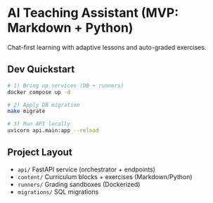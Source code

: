 # AI Teaching Assistant (MVP: Markdown + Python)

Chat-first learning with adaptive lessons and auto-graded exercises.

## Dev Quickstart
```bash
# 1) Bring up services (DB + runners)
docker compose up -d

# 2) Apply DB migration
make migrate

# 3) Run API locally
uvicorn api.main:app --reload
```

## Project Layout
- `api/` FastAPI service (orchestrator + endpoints)
- `content/` Curriculum blocks + exercises (Markdown/Python)
- `runners/` Grading sandboxes (Dockerized)
- `migrations/` SQL migrations
